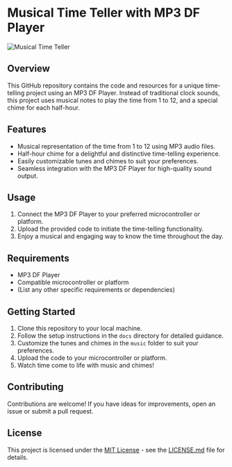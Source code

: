 # Musical Time Teller with MP3 DF Player

![Musical Time Teller](link-to-your-image.jpg)

## Overview
This GitHub repository contains the code and resources for a unique time-telling project using an MP3 DF Player. Instead of traditional clock sounds, this project uses musical notes to play the time from 1 to 12, and a special chime for each half-hour.

## Features
- Musical representation of the time from 1 to 12 using MP3 audio files.
- Half-hour chime for a delightful and distinctive time-telling experience.
- Easily customizable tunes and chimes to suit your preferences.
- Seamless integration with the MP3 DF Player for high-quality sound output.

## Usage
1. Connect the MP3 DF Player to your preferred microcontroller or platform.
2. Upload the provided code to initiate the time-telling functionality.
3. Enjoy a musical and engaging way to know the time throughout the day.

## Requirements
- MP3 DF Player
- Compatible microcontroller or platform
- (List any other specific requirements or dependencies)

## Getting Started
1. Clone this repository to your local machine.
2. Follow the setup instructions in the `docs` directory for detailed guidance.
3. Customize the tunes and chimes in the `music` folder to suit your preferences.
4. Upload the code to your microcontroller or platform.
5. Watch time come to life with music and chimes!

## Contributing
Contributions are welcome! If you have ideas for improvements, open an issue or submit a pull request.

## License
This project is licensed under the [MIT License](LICENSE.md) - see the [LICENSE.md](LICENSE.md) file for details.
